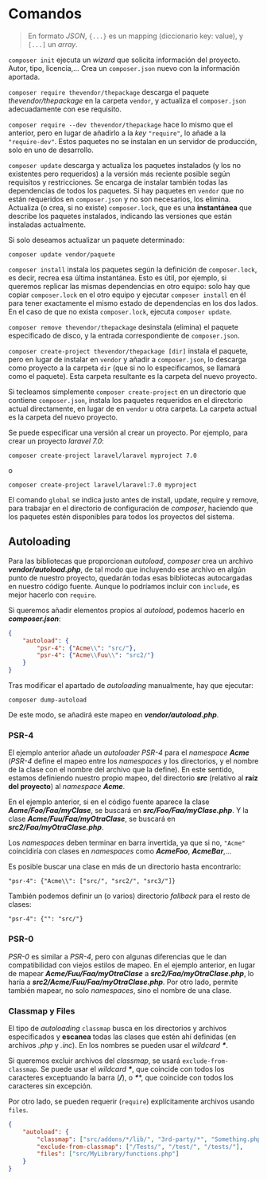 # Comandos

> En formato *JSON*, `{...}` es un mapping (diccionario key: value), y `[...]` un *array*.

`composer init` ejecuta un *wizard* que solicita información del proyecto. Autor, tipo, licencia,... Crea un `composer.json` nuevo con la información aportada.

`composer require thevendor/thepackage` descarga el paquete *thevendor/thepackage* en la carpeta `vendor`, y actualiza el `composer.json` adecuadamente con ese requisito.

`composer require --dev thevendor/thepackage` hace lo mismo que el anterior, pero en lugar de añadirlo a la *key* `"require"`, lo añade a la `"require-dev"`. Estos paquetes no se instalan en un servidor de producción, solo en uno de desarrollo.

`composer update` descarga y actualiza los paquetes instalados (y los no existentes pero requeridos) a la versión más reciente posible según requisitos y restricciones. Se encarga de instalar también todas las dependencias de todos los paquetes. Si hay paquetes en `vendor` que no están requeridos en `composer.json` y no son necesarios, los elimina. Actualiza (o crea, si no existe) `composer.lock`, que es una **instantánea** que describe los paquetes instalados, indicando las versiones que están instaladas actualmente.

Si solo deseamos actualizar un paquete determinado:

```
composer update vendor/paquete
```

`composer install` instala los paquetes según la definición de `composer.lock`, es decir, recrea esa última instantánea. Esto es útil, por ejemplo, si queremos replicar las mismas dependencias en otro equipo: solo hay que copiar `composer.lock` en el otro equipo y ejecutar `composer install` en él para tener exactamente el mismo estado de dependencias en los dos lados. En el caso de que no exista `composer.lock`, ejecuta `composer update`.

`composer remove thevendor/thepackage` desinstala (elimina) el paquete especificado de disco, y la entrada correspondiente de `composer.json`.

`composer create-project thevendor/thepackage [dir]` instala el paquete, pero en lugar de instalar en `vendor` y añadir a `composer.json`, lo descarga como proyecto a la carpeta `dir` (que si no lo especificamos, se llamará como el paquete). Esta carpeta resultante es la carpeta del nuevo proyecto.

Si tecleamos simplemente `composer create-project` en un directorio que contiene `composer.json`, instala los paquetes requeridos en el directorio actual directamente, en lugar de en `vendor` u otra carpeta. La carpeta actual es la carpeta del nuevo proyecto.

Se puede especificar una versión al crear un proyecto. Por ejemplo, para crear un proyecto *laravel 7.0*:

`composer create-project laravel/laravel myproject 7.0`

o

`composer create-project laravel/laravel:7.0 myproject`

El comando `global` se indica justo antes de install, update, require y remove, para trabajar en el directorio de configuración de *composer*, haciendo que los paquetes estén disponibles para todos los proyectos del sistema.

## Autoloading

Para las bibliotecas que proporcionan *autoload*, *composer* crea un archivo ***vendor/autoload.php***, de tal modo que incluyendo ese archivo en algún punto de nuestro proyecto, quedarán todas esas bibliotecas autocargadas en nuestro código fuente. Aunque lo podríamos incluir con `include`, es mejor hacerlo con `require`.

Si queremos añadir elementos propios al *autoload*, podemos hacerlo en ***composer.json***:

```json
{
    "autoload": {
        "psr-4": {"Acme\\": "src/"},
        "psr-4": {"Acme\\Fuu\\": "src2/"}
    }
}
```

Tras modificar el apartado de *autoloading* manualmente, hay que ejecutar:

`composer dump-autoload`

De este modo, se añadirá este mapeo en ***vendor/autoload.php***.

### PSR-4

El ejemplo anterior añade un *autoloader PSR-4* para el *namespace* ***Acme*** (*PSR-4* define el mapeo entre los *namespaces* y los directorios, y el nombre de la clase con el nombre del archivo que la define). En este sentido, estamos definiendo nuestro propio mapeo, del directorio ***src*** (relativo al **raíz del proyecto**) al *namespace* ***Acme***.

En el ejemplo anterior, si en el código fuente aparece la clase ***Acme/Foo/Faa/myClase***, se buscará en ***src/Foo/Faa/myClase.php***. Y la clase ***Acme/Fuu/Faa/myOtraClase***, se buscará en ***src2/Faa/myOtraClase.php***.

Los *namespaces* deben terminar en barra invertida, ya que si no, `"Acme"` coincidiría con clases en *namespaces* como ***AcmeFoo***, ***AcmeBar***,...

Es posible buscar una clase en más de un directorio hasta encontrarlo:

`"psr-4": {"Acme\\": ["src/", "src2/", "src3/"]}`

También podemos definir un (o varios) directorio *fallback* para el resto de clases:

`"psr-4": {"": "src/"}`

### PSR-0

*PSR-0* es similar a *PSR-4*, pero con algunas diferencias que le dan compatibilidad con viejos estilos de mapeo. En el ejemplo anterior, en lugar de mapear ***Acme/Fuu/Faa/myOtraClase*** a ***src2/Faa/myOtraClase.php***, lo haría a ***src2/Acme/Fuu/Faa/myOtraClase.php***. Por otro lado, permite también mapear, no solo *namespaces*, sino el nombre de una clase.

### Classmap y Files

El tipo de *autoloading* `classmap` busca en los directorios y archivos especificados y **escanea** todas las clases que estén ahí definidas (en archivos *.php* y *.inc*). En los nombres se pueden usar el *wildcard* ***\****.

Si queremos excluir archivos del *classmap*, se usará `exclude-from-classmap`. Se puede usar el *wildcard* ***\****, que coincide con todos los caracteres exceptuando la barra (***/***), o ***\*****, que coincide con todos los caracteres sin excepción.

Por otro lado, se pueden requerir (`require`) explícitamente archivos usando `files`.

```json
{
    "autoload": {
        "classmap": ["src/addons/*/lib/", "3rd-party/*", "Something.php"],
        "exclude-from-classmap": ["/Tests/", "/test/", "/tests/"],
        "files": ["src/MyLibrary/functions.php"]
    }
}
```
